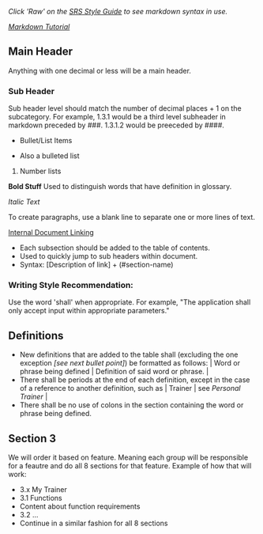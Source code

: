*Click 'Raw' on the [SRS Style Guide](https://github.com/voyager1winterberry/cse372-01srs/blob/main/styleGuide.md) to see markdown syntax in use.*

*[Markdown Tutorial](https://www.markdownguide.org/basic-syntax/)*

## Main Header
Anything with one decimal or less will be a main header.

### Sub Header
Sub header level should match the number of decimal places + 1 on the subcategory. For example, 1.3.1 would be a third level subheader in markdown preceded by ###. 1.3.1.2 would be preeceded by ####.

- Bullet/List Items
* Also a bulleted list
1. Number lists


**Bold Stuff**
Used to distinguish words that have definition in glossary.

*Italic Text*

To create paragraphs, use a blank line to separate one or more lines of text.

[Internal Document Linking](#main-header)
* Each subsection should be added to the table of contents.
* Used to quickly jump to sub headers within document.
* Syntax: [Description of link] + (#section-name)

### Writing Style Recommendation:
Use the word 'shall' when appropriate. For example, "The application shall only accept input within appropriate parameters."

## Definitions
- New definitions that are added to the table shall (excluding the one exception *[see next bullet point]*) be formatted as follows: | Word or phrase being defined | Definition of said word or phrase. |
- There shall be periods at the end of each definition, except in the case of a reference to another definition, such as | Trainer |
 see *Personal Trainer* |
- There shall be no use of colons in the section containing the word or phrase being defined.

## Section 3
We will order it based on feature. Meaning each group will be responsible for a feautre and do all 8 sections for that feature. Example of how that will work:
- 3.x My Trainer
- 3.1 Functions
- Content about function requirements
- 3.2 ...
- Continue in a similar fashion for all 8 sections